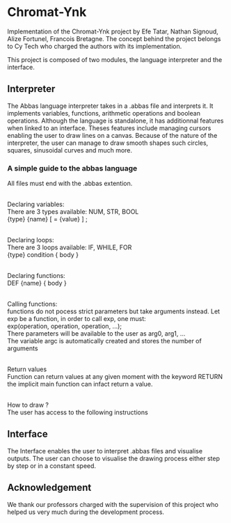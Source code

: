 # Chromat-Ynk


Implementation of the Chromat-Ynk project by Efe Tatar, Nathan Signoud, Alize Fortunel, Francois Bretagne.
The concept behind the project belongs to Cy Tech who charged the authors with its implementation.

This project is composed of two modules, the language interpreter and the interface.

## Interpreter
The Abbas language interpreter takes in a .abbas file and interprets it. It implements variables, functions, arithmetic operations
and boolean operations. Although the language is standalone, it has additionnal features when linked to an interface. Theses features
include managing cursors enabling the user to draw lines on a canvas. Because of the nature of the interpreter, the user can manage
to draw smooth shapes such circles, squares, sinusoidal curves and much more.

### A simple guide to the abbas language
All files must end with the .abbas extention.<br><br>

Declaring variables:<br>
There are 3 types available: NUM, STR, BOOL<br>
{type} {name} [ = {value} ] ;<br><br>

Declaring loops:<br>
There are 3 loops available: IF, WHILE, FOR<br>
{type} condition { body }<br><br>

Declaring functions:<br>
DEF {name} { body }<br><br>

Calling functions:<br>
functions do not pocess strict parameters but take arguments instead.
Let exp be a function, in order to call exp, one must:<br>
exp(operation, operation, operation, ...);<br>
There parameters will be available to the user as arg0, arg1, ...<br>
The variable argc is automatically created and stores the number of arguments<br><br>

Return values<br>
Function can return values at any given moment with the keyword RETURN<br>
the implicit main function can infact return a value.<br><br>

How to draw ?<br>
The user has access to the following instructions


## Interface
The Interface enables the user to interpret .abbas files and visualise outputs. The user can choose to visualise the drawing process
either step by step or in a constant speed.


## Acknowledgement
We thank our professors charged with the supervision of this project who helped us very much during the development process.
